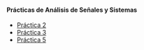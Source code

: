 #### Prácticas de Análisis de Señales y Sistemas
* [Práctica 2](https://hunajpu.github.io/ASyS/Práctica_2/html/ASySPrac2_Hernandez_Luna_Alonso.html)
* [Práctica 3](https://hunajpu.github.io/ASyS/Practica_3/html/problem6.html)
* [Práctica 5](https://hunajpu.github.io/ASyS/Practica_5/html/ASySPrac5RodrigoLuna.html)
